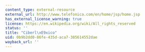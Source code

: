 ```yaml
---
content_type: external-resource
external_url: http://www.telefonica.com/en/home/jsp/home.jsp
has_external_license_warning: true
license: https://en.wikipedia.org/wiki/All_rights_reserved
status: ''
title: "Ciberl\xE9xico"
uid: 0b9b2dd0-86fe-435d-aca7-385614552dae
wayback_url: ''
---
```

